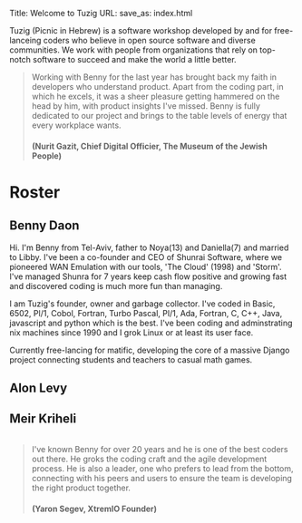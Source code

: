 Title: Welcome to Tuzig 
URL:
save_as: index.html

Tuzig (Picnic in Hebrew) is a software workshop  developed by and for
free-lanceing coders who believe in open source software and diverse communities.
We work with people from organizations that rely on top-notch software to
succeed and make the world a little better.


> Working with Benny for the last year has brought back my faith in
> developers who understand product. Apart from the coding part, in which he
> excels, it was a sheer pleasure getting hammered on the head by him, with
> product insights I've missed. Benny is fully dedicated to our project and
> brings to the table levels of energy that every workplace wants.
>
> #### (Nurit Gazit, Chief Digital Officier, The Museum of the Jewish People)

# Roster

## Benny Daon

Hi. I'm Benny from Tel-Aviv, father to Noya(13) and Daniella(7) and married to
Libby.  I've been a co-founder and CEO of Shunrai Software, where we pioneered
WAN Emulation with our tools, 'The Cloud' (1998)  and 'Storm'.  I've managed
Shunra for 7 years keep cash flow positive and growing fast and discovered
coding is much more fun than managing.

I am Tuzig's founder, owner and garbage collector.  I've coded in Basic, 6502,
Pl/1, Cobol, Fortran, Turbo Pascal, Pl/1, Ada, Fortran, C, C++, Java,
javascript and python which is the best.  I've been coding and adminstrating
nix machines since 1990 and I grok Linux or at least its user face.

Currently free-lancing for matific, developing the core of a massive Django
project connecting students and teachers to casual math games.

## Alon Levy

## Meir Kriheli



###### 

> I've known Benny for over 20 years and he is one of the best coders
> out there. He groks the coding craft and the agile development process.
> He is also a leader, one who prefers to lead from the bottom, connecting
> with his peers and users to ensure the team is developing the right
> product together.
>
> #### (Yaron Segev, XtremIO Founder)

